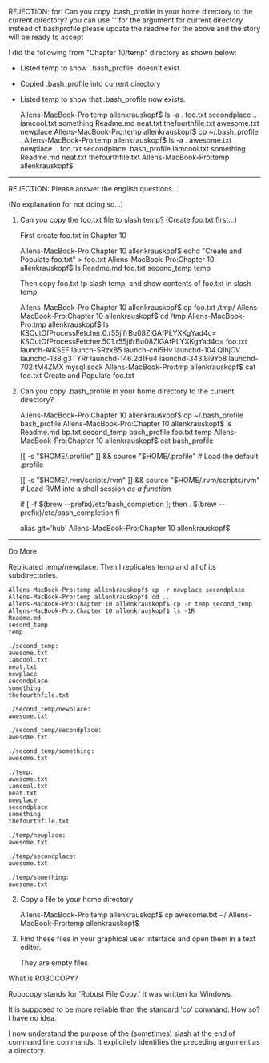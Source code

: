 REJECTION:  for: Can you copy .bash_profile in your home directory to the current directory?
you can use '.' for the argument for current directory instead of bashprofile
please update the readme for the above and the story will be ready to accept

I did the following from "Chapter 10/temp" directory as shown below:

- Listed temp to show '.bash_profile' doesn't exist.
 
- Copied .bash_profile into current directory

- Listed temp to show that .bash_profile now exists.


    Allens-MacBook-Pro:temp allenkrauskopf$ ls -a
    .			foo.txt			secondplace
    ..			iamcool.txt		something
    Readme.md		neat.txt		thefourthfile.txt
    awesome.txt		newplace
    Allens-MacBook-Pro:temp allenkrauskopf$ cp ~/.bash_profile .
    Allens-MacBook-Pro:temp allenkrauskopf$ ls -a
    .			awesome.txt		newplace
    ..			foo.txt			secondplace
    .bash_profile		iamcool.txt		something
    Readme.md		neat.txt		thefourthfile.txt
    Allens-MacBook-Pro:temp allenkrauskopf$
    

-----------------------------------------------

REJECTION: Please answer the english questions...'
   
(No explanation for not doing so...)

1) Can you copy the foo.txt file to slash temp?  (Create foo.txt first...)
 
   First create foo.txt in Chapter 10
 
    Allens-MacBook-Pro:Chapter 10 allenkrauskopf$ echo "Create and Populate foo.txt" > foo.txt
    Allens-MacBook-Pro:Chapter 10 allenkrauskopf$ ls
    Readme.md	foo.txt		second_temp	temp

   Then copy foo.txt tp slash temp, and show contents of foo.txt in slash temp.
   
    Allens-MacBook-Pro:Chapter 10 allenkrauskopf$ cp foo.txt /tmp/
    Allens-MacBook-Pro:Chapter 10 allenkrauskopf$ cd /tmp
    Allens-MacBook-Pro:tmp allenkrauskopf$ ls
    KSOutOfProcessFetcher.0.r55jifrBu08ZlGAfPLYXKgYad4c=
    KSOutOfProcessFetcher.501.r55jifrBu08ZlGAfPLYXKgYad4c=
    foo.txt
    launch-AlKSEF
    launch-SRzxB5
    launch-cni5Hv
    launchd-104.QIhjCV
    launchd-138.g3TYRr
    launchd-146.2d1Fu4
    launchd-343.8i9Yo8
    launchd-702.tM4ZMX
    mysql.sock
    Allens-MacBook-Pro:tmp allenkrauskopf$ cat foo.txt
    Create and Populate foo.txt
    
    
2) Can you copy .bash_profile in your home directory to the current directory?
    
    Allens-MacBook-Pro:Chapter 10 allenkrauskopf$ cp ~/.bash_profile bash_profile
    Allens-MacBook-Pro:Chapter 10 allenkrauskopf$ ls
    Readme.md	bp.txt		second_temp
    bash_profile	foo.txt		temp
    Allens-MacBook-Pro:Chapter 10 allenkrauskopf$ cat bash_profile
    
    [[ -s "$HOME/.profile" ]] && source "$HOME/.profile" # Load the default .profile
    
    [[ -s "$HOME/.rvm/scripts/rvm" ]] && source "$HOME/.rvm/scripts/rvm" # Load RVM into a shell session *as a function*
    
    if [ -f $(brew --prefix)/etc/bash_completion ]; then
        . $(brew --prefix)/etc/bash_completion
      fi
    
    alias git='hub'
    Allens-MacBook-Pro:Chapter 10 allenkrauskopf$
    

----------------------------------------------------------------------


Do More

Replicated temp/newplace.   Then I replicates temp and all of its subdirectories.

    Allens-MacBook-Pro:temp allenkrauskopf$ cp -r newplace secondplace
    Allens-MacBook-Pro:temp allenkrauskopf$ cd ..
    Allens-MacBook-Pro:Chapter 10 allenkrauskopf$ cp -r temp second_temp
    Allens-MacBook-Pro:Chapter 10 allenkrauskopf$ ls -1R
    Readme.md
    second_temp
    temp
    
    ./second_temp:
    awesome.txt
    iamcool.txt
    neat.txt
    newplace
    secondplace
    something
    thefourthfile.txt
    
    ./second_temp/newplace:
    awesome.txt
    
    ./second_temp/secondplace:
    awesome.txt
    
    ./second_temp/something:
    awesome.txt
    
    ./temp:
    awesome.txt
    iamcool.txt
    neat.txt
    newplace
    secondplace
    something
    thefourthfile.txt
    
    ./temp/newplace:
    awesome.txt
    
    ./temp/secondplace:
    awesome.txt
    
    ./temp/something:
    awesome.txt
    
2) Copy a file to your home directory

    Allens-MacBook-Pro:temp allenkrauskopf$ cp awesome.txt ~/
    Allens-MacBook-Pro:temp allenkrauskopf$
    
3) Find these files in your graphical user interface and open them in a text editor.

   They are empty files
   

What is ROBOCOPY?

   Robocopy stands for 'Robust File Copy.'  It was written for Windows. 
   
   It is supposed to be more reliable than the standard 'cp' command.  How so?  I have no idea.
   

   I now understand the purpose of the (sometimes) slash at the end of command line commands.  It explicitely identifies the preceding argument as a directory.
